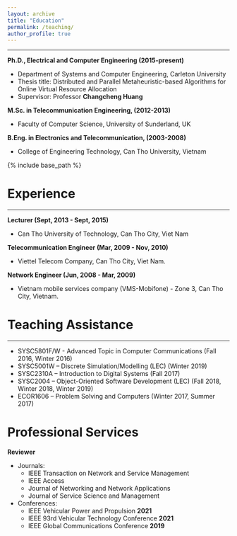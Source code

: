 ```yaml
---
layout: archive
title: "Education"
permalink: /teaching/
author_profile: true
---
```

_____________
**Ph.D., Electrical and Computer Engineering (2015-present)**
* Department of Systems and Computer Engineering, Carleton University
* Thesis title: Distributed and Parallel Metaheuristic-based Algorithms for Online Virtual Resource Allocation
* Supervisor: Professor **Changcheng Huang**

**M.Sc. in Telecommunication Engineering, (2012-2013)**
* Faculty of Computer Science, University of Sunderland, UK

**B.Eng. in Electronics and Telecommunication, (2003-2008)**
* College of Engineering Technology, Can Tho University, Vietnam


{% include base_path %}

Experience
====
_______________________
**Lecturer 	(Sept, 2013 - Sept, 2015)**
* Can Tho University of Technology, Can Tho City, Viet Nam

**Telecommunication Engineer 	(Mar, 2009 - Nov, 2010)**
* Viettel Telecom Company, Can Tho City, Viet Nam.	    

**Network Engineer (Jun, 2008 - Mar, 2009)**
* Vietnam mobile services company (VMS-Mobifone) - Zone 3, Can Tho City, Vietnam.

Teaching Assistance
===========
________________
* SYSC5801F/W - Advanced Topic in Computer Communications (Fall 2016, Winter 2016)
* SYSC5001W – Discrete Simulation/Modelling (LEC) (Winter 2019)
* SYSC2310A – Introduction to Digital Systems (Fall 2017)
* SYSC2004 – Object-Oriented Software Development (LEC) (Fall 2018, Winter 2018, Winter 2019)
* ECOR1606 – Problem Solving and Computers (Winter 2017, Summer 2017)	

Professional Services
============

**Reviewer**
* Journals: 
  * IEEE Transaction on Network and Service Management
  * IEEE Access
  * Journal of Networking and Network Applications
  * Journal of Service Science and Management 
* Conferences: 
  * IEEE Vehicular Power and Propulsion **2021**
  * IEEE 93rd Vehicular Technology Conference **2021**
  * IEEE Global Communications Conference **2019**

